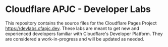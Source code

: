 # Cloudflare APJC - Developer Labs

This repository contains the source files for the Cloudflare Pages Project https://devlabs.cfapjc.dev. These labs are meant to get new and experienced developers familiar with Cloudflare's Developer Platform. They are considered a work-in-progress and will be updated as needed. 

